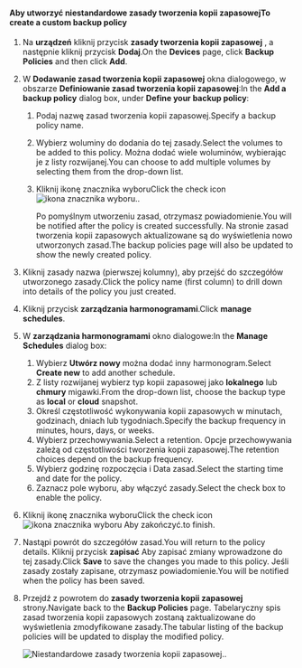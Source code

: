 <!--author=SharS last changed: 9/15/15-->

#### <a name="to-create-a-custom-backup-policy"></a><span data-ttu-id="84ebc-101">Aby utworzyć niestandardowe zasady tworzenia kopii zapasowej</span><span class="sxs-lookup"><span data-stu-id="84ebc-101">To create a custom backup policy</span></span>
1. <span data-ttu-id="84ebc-102">Na **urządzeń** kliknij przycisk **zasady tworzenia kopii zapasowej** , a następnie kliknij przycisk **Dodaj**.</span><span class="sxs-lookup"><span data-stu-id="84ebc-102">On the **Devices** page, click **Backup Policies** and then click **Add**.</span></span>
2. <span data-ttu-id="84ebc-103">W **Dodawanie zasad tworzenia kopii zapasowej** okna dialogowego, w obszarze **Definiowanie zasad tworzenia kopii zapasowej**:</span><span class="sxs-lookup"><span data-stu-id="84ebc-103">In the **Add a backup policy** dialog box, under **Define your backup policy**:</span></span>
   
   1. <span data-ttu-id="84ebc-104">Podaj nazwę zasad tworzenia kopii zapasowej.</span><span class="sxs-lookup"><span data-stu-id="84ebc-104">Specify a backup policy name.</span></span>
   2. <span data-ttu-id="84ebc-105">Wybierz woluminy do dodania do tej zasady.</span><span class="sxs-lookup"><span data-stu-id="84ebc-105">Select the volumes to be added to this policy.</span></span> <span data-ttu-id="84ebc-106">Można dodać wiele woluminów, wybierając je z listy rozwijanej.</span><span class="sxs-lookup"><span data-stu-id="84ebc-106">You can choose to add multiple volumes by selecting them from the drop-down list.</span></span>
   3. <span data-ttu-id="84ebc-107">Kliknij ikonę znacznika wyboru</span><span class="sxs-lookup"><span data-stu-id="84ebc-107">Click the check icon</span></span> ![ikona znacznika wyboru](./media/storsimple-add-backup-policy/HCS_CheckIcon-include.png)<span data-ttu-id="84ebc-109">.</span><span class="sxs-lookup"><span data-stu-id="84ebc-109">.</span></span>
      
      <span data-ttu-id="84ebc-110">Po pomyślnym utworzeniu zasad, otrzymasz powiadomienie.</span><span class="sxs-lookup"><span data-stu-id="84ebc-110">You will be notified after the policy is created successfully.</span></span> <span data-ttu-id="84ebc-111">Na stronie zasad tworzenia kopii zapasowych aktualizowane są do wyświetlenia nowo utworzonych zasad.</span><span class="sxs-lookup"><span data-stu-id="84ebc-111">The backup policies page will also be updated to show the newly created policy.</span></span>
3. <span data-ttu-id="84ebc-112">Kliknij zasady nazwa (pierwszej kolumny), aby przejść do szczegółów utworzonego zasady.</span><span class="sxs-lookup"><span data-stu-id="84ebc-112">Click the policy name (first column) to drill down into details of the policy you just created.</span></span>
4. <span data-ttu-id="84ebc-113">Kliknij przycisk **zarządzania harmonogramami**.</span><span class="sxs-lookup"><span data-stu-id="84ebc-113">Click **manage schedules**.</span></span>
5. <span data-ttu-id="84ebc-114">W **zarządzania harmonogramami** okno dialogowe:</span><span class="sxs-lookup"><span data-stu-id="84ebc-114">In the **Manage Schedules** dialog box:</span></span>
   
   1. <span data-ttu-id="84ebc-115">Wybierz **Utwórz nowy** można dodać inny harmonogram.</span><span class="sxs-lookup"><span data-stu-id="84ebc-115">Select **Create new** to add another schedule.</span></span>
   2. <span data-ttu-id="84ebc-116">Z listy rozwijanej wybierz typ kopii zapasowej jako **lokalnego** lub **chmury** migawki.</span><span class="sxs-lookup"><span data-stu-id="84ebc-116">From the drop-down list, choose the backup type as **local** or **cloud** snapshot.</span></span>
   3. <span data-ttu-id="84ebc-117">Określ częstotliwość wykonywania kopii zapasowych w minutach, godzinach, dniach lub tygodniach.</span><span class="sxs-lookup"><span data-stu-id="84ebc-117">Specify the backup frequency in minutes, hours, days, or weeks.</span></span>
   4. <span data-ttu-id="84ebc-118">Wybierz przechowywania.</span><span class="sxs-lookup"><span data-stu-id="84ebc-118">Select a retention.</span></span> <span data-ttu-id="84ebc-119">Opcje przechowywania zależą od częstotliwości tworzenia kopii zapasowej.</span><span class="sxs-lookup"><span data-stu-id="84ebc-119">The retention choices depend on the backup frequency.</span></span>
   5. <span data-ttu-id="84ebc-120">Wybierz godzinę rozpoczęcia i Data zasad.</span><span class="sxs-lookup"><span data-stu-id="84ebc-120">Select the starting time and date for the policy.</span></span>
   6. <span data-ttu-id="84ebc-121">Zaznacz pole wyboru, aby włączyć zasady.</span><span class="sxs-lookup"><span data-stu-id="84ebc-121">Select the check box to enable the policy.</span></span>
6. <span data-ttu-id="84ebc-122">Kliknij ikonę znacznika wyboru</span><span class="sxs-lookup"><span data-stu-id="84ebc-122">Click the check icon</span></span> ![ikona znacznika wyboru](./media/storsimple-add-backup-policy/HCS_CheckIcon-include.png) <span data-ttu-id="84ebc-124">Aby zakończyć.</span><span class="sxs-lookup"><span data-stu-id="84ebc-124">to finish.</span></span>
7. <span data-ttu-id="84ebc-125">Nastąpi powrót do szczegółów zasad.</span><span class="sxs-lookup"><span data-stu-id="84ebc-125">You will return to the policy details.</span></span> <span data-ttu-id="84ebc-126">Kliknij przycisk **zapisać** Aby zapisać zmiany wprowadzone do tej zasady.</span><span class="sxs-lookup"><span data-stu-id="84ebc-126">Click **Save** to save the changes you made to this policy.</span></span> <span data-ttu-id="84ebc-127">Jeśli zasady zostały zapisane, otrzymasz powiadomienie.</span><span class="sxs-lookup"><span data-stu-id="84ebc-127">You will be notified when the policy has been saved.</span></span>
8. <span data-ttu-id="84ebc-128">Przejdź z powrotem do **zasady tworzenia kopii zapasowej** strony.</span><span class="sxs-lookup"><span data-stu-id="84ebc-128">Navigate back to the **Backup Policies** page.</span></span> <span data-ttu-id="84ebc-129">Tabelaryczny spis zasad tworzenia kopii zapasowych zostaną zaktualizowane do wyświetlenia zmodyfikowane zasady.</span><span class="sxs-lookup"><span data-stu-id="84ebc-129">The tabular listing of the backup policies will be updated to display the modified policy.</span></span>
   
    ![Niestandardowe zasady tworzenia kopii zapasowej](./media/storsimple-create-custom-backup-policy/HCS_CustomBackupPolicyM-include.png)<span data-ttu-id="84ebc-131">.</span><span class="sxs-lookup"><span data-stu-id="84ebc-131">.</span></span>


